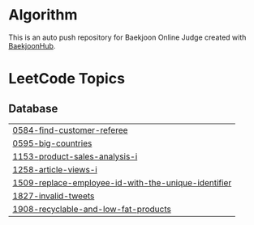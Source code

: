 # Algorithm
This is an auto push repository for Baekjoon Online Judge created with [BaekjoonHub](https://github.com/BaekjoonHub/BaekjoonHub).

<!---LeetCode Topics Start-->
# LeetCode Topics
## Database
|  |
| ------- |
| [0584-find-customer-referee](https://github.com/mxcoogi/Algorithm/tree/master/0584-find-customer-referee) |
| [0595-big-countries](https://github.com/mxcoogi/Algorithm/tree/master/0595-big-countries) |
| [1153-product-sales-analysis-i](https://github.com/mxcoogi/Algorithm/tree/master/1153-product-sales-analysis-i) |
| [1258-article-views-i](https://github.com/mxcoogi/Algorithm/tree/master/1258-article-views-i) |
| [1509-replace-employee-id-with-the-unique-identifier](https://github.com/mxcoogi/Algorithm/tree/master/1509-replace-employee-id-with-the-unique-identifier) |
| [1827-invalid-tweets](https://github.com/mxcoogi/Algorithm/tree/master/1827-invalid-tweets) |
| [1908-recyclable-and-low-fat-products](https://github.com/mxcoogi/Algorithm/tree/master/1908-recyclable-and-low-fat-products) |
<!---LeetCode Topics End-->